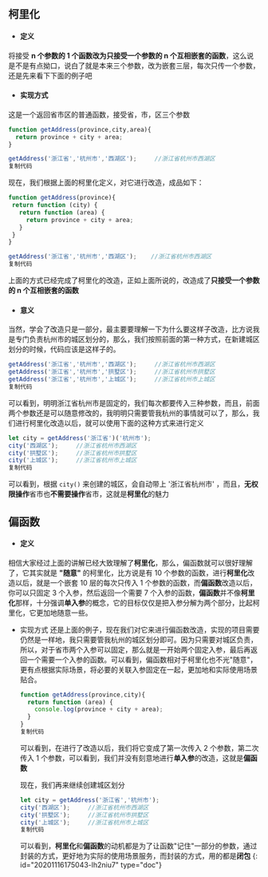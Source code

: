 ## 柯里化

* #### 定义

将接受 **n 个参数的 1 个函数改为只接受一个参数的 n 个互相嵌套的函数**，这么说是不是有点拗口，说白了就是本来三个参数，改为嵌套三层，每次只传一个参数，还是先来看下下面的例子吧

* #### 实现方式

这是一个返回省市区的普通函数，接受省，市，区三个参数

```javascript copyable
function getAddress(province,city,area){
  return province + city + area;
}

getAddress('浙江省','杭州市','西湖区');     //浙江省杭州市西湖区
复制代码
```

现在，我们根据上面的柯里化定义，对它进行改造，成品如下：

```javascript copyable
function getAddress(province){
 return function (city) {
   return function (area) {
     return province + city + area;
   }
 }
}

getAddress('浙江省','杭州市','西湖区');    //浙江省杭州市西湖区
复制代码
```

上面的方式已经完成了柯里化的改造，正如上面所说的，改造成了**只接受一个参数的 n 个互相嵌套的函数**

* #### 意义

当然，学会了改造只是一部分，最主要要理解一下为什么要这样子改造，比方说我是专门负责杭州市的城区划分的，那么，我们按照前面的第一种方式，在新建城区划分的时候，代码应该是这样子的。

```javascript copyable
getAddress('浙江省','杭州市','西湖区');     //浙江省杭州市西湖区
getAddress('浙江省','杭州市','拱墅区');     //浙江省杭州市拱墅区
getAddress('浙江省','杭州市','上城区');     //浙江省杭州市上城区
复制代码
```

可以看到，明明浙江省杭州市是固定的，我们每次都要传入三种参数，而且，前面两个参数还是可以随意修改的，我明明只需要管我杭州的事情就可以了，那么，我们进行柯里化改造以后，就可以使用下面的这种方式来进行定义

```javascript copyable
let city = getAddress('浙江省')('杭州市');
city('西湖区');     //浙江省杭州市西湖区
city('拱墅区');     //浙江省杭州市拱墅区
city('上城区');     //浙江省杭州市上城区
复制代码
```

可以看到，根据 `city()` 来创建的城区，会自动带上 '浙江省杭州市' ，而且，**无权限操作**省市也**不需要操作**省市，这就是**柯里化**的魅力

## 偏函数

* #### 定义

相信大家经过上面的讲解已经大致理解了**柯里化**，那么，偏函数就可以很好理解了，它其实就是 **"随意"** 的柯里化，比方说是有 10 个参数的函数，进行**柯里化**改造以后，就是一个嵌套 10 层的每次只传入 1 个参数的函数，而**偏函数**改造以后，你可以只固定 3 个入参，然后返回一个需要 7 个入参的函数，**偏函数**并不像**柯里化**那样，十分强调**单入参**的概念，它的目标仅仅是把入参分解为两个部分，比起柯里化，它更加地随意一些。

* 实现方式
  还是上面的例子，现在我们对它来进行偏函数改造，实现的项目需要仍然是一样地，我只需要管我杭州的城区划分即可。因为只需要对城区负责，所以，对于省市两个入参可以固定，那么就是一开始两个固定入参，最后再返回一个需要一个入参的函数。可以看到，偏函数相对于柯里化也不光"随意"，更有点根据实际场景，将必要的关联入参固定在一起，更加地和实际使用场景贴合。

  ```javascript copyable
  function getAddress(province,city){
    return function (area) {
      console.log(province + city + area);
    }
  }
  复制代码
  ```

  可以看到，在进行了改造以后，我们将它变成了第一次传入 2 个参数，第二次传入 1 个参数，可以看到，我们并没有刻意地进行**单入参**的改造，这就是**偏函数**

  现在，我们再来继续创建城区划分

  ```javascript copyable
  let city = getAddress('浙江省','杭州市');
  city('西湖区');     //浙江省杭州市西湖区
  city('拱墅区');     //浙江省杭州市拱墅区
  city('上城区');     //浙江省杭州市上城区
  复制代码
  ```

  可以看到，**柯里化**和**偏函数**的动机都是为了让函数"记住"一部分的参数，通过封装的方式，更好地为实际的使用场景服务，而封装的方式，用的都是**闭包**
{: id="20201116175043-lh2niu7" type="doc"}
